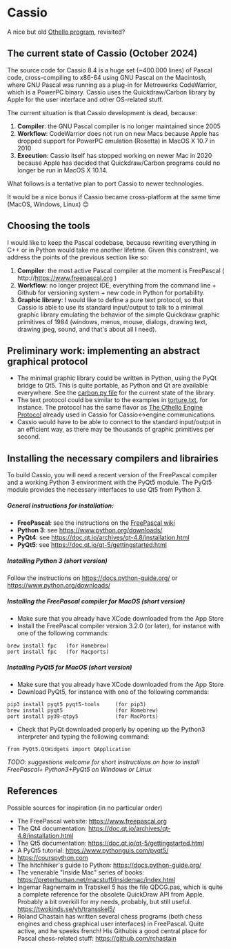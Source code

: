 # Cassio

A nice but old [Othello program](http://cassio.free.fr), revisited?

## The current state of Cassio (October 2024)

The source code for Cassio 8.4 is a huge set (~400.000 lines) of Pascal code,
cross-compiling to x86-64 using GNU Pascal on the Macintosh, where GNU Pascal
was running as a plug-in for Metrowerks CodeWarrior, which is a PowerPC binary.
Cassio uses the Quickdraw/Carbon library by Apple for the user interface and
other OS-related stuff.

The current situation is that Cassio development is dead, because:

1. **Compiler**: the GNU Pascal compiler is no longer maintained since 2005
2. **Workflow**: CodeWarrior does not run on new Macs because Apple has dropped
support for PowerPC emulation (Rosetta) in MacOS X 10.7 in 2010
3. **Execution**: Cassio itself has stopped working on newer Mac in 2020 because
Apple has decided that Quickdraw/Carbon programs could no longer be run in
MacOS X 10.14.

What follows is a tentative plan to port Cassio to newer technologies.

It would be a nice bonus if Cassio became cross-platform at the same time (MacOS,
Windows, Linux) :blush:

## Choosing the tools

I would like to keep the Pascal codebase, because rewriting everything in C++
or in Python would take me another lifetime. Given this constraint, we address
the points of the previous section like so:

1. **Compiler**: the most active Pascal compiler at the moment is FreePascal
( http://https://www.freepascal.org )
2. **Workflow**: no longer project IDE, everything from the command line + Github
for versioning system + new code in Python for portability.
3. **Graphic library**: I would like to define a pure text protocol, so that Cassio
is able to use its standard input/output to talk to a minimal graphic library emulating
the behavior of the simple Quickdraw graphic primitives of 1984 (windows, menus, mouse,
dialogs, drawing text, drawing jpeg, sound, and that's about all I need).

## Preliminary work: implementing an abstract graphical protocol

- The minimal graphic library could be written in Python, using the PyQt bridge
to Qt5. This is quite portable, as Python and Qt are available everywhere. See
the [carbon.py file](https://github.com/snicolet/cassio/blob/master/src/carbon/carbon.py)
for the current state of the library.
- The text protocol could be similar to the examples in [torture.txt](https://github.com/snicolet/cassio/blob/master/src/carbon/torture.txt),
for instance. The protocol has the same flavor as [The Othello Engine Protocol](http://cassio.free.fr/engine-protocol.htm) already
used in Cassio for Cassio<->engine communications.
- Cassio would have to be able to connect to the standard input/output in an
efficient way, as there may be thousands of graphic primitives per second.

## Installing the necessary compilers and librairies

To build Cassio, you will need a recent version of the FreePascal compiler
and a working Python 3 environment with the PyQt5 module. The PyQt5 module
provides the necessary interfaces to use Qt5 from Python 3.

##### General instructions for installation:

- **FreePascal**: see the instructions on the [FreePascal wiki](https://wiki.freepascal.org/Installing_the_Free_Pascal_Compiler)
- **Python 3**: see https://www.python.org/downloads/
- **PyQt4**: see https://doc.qt.io/archives/qt-4.8/installation.html
- **PyQt5**: see https://doc.qt.io/qt-5/gettingstarted.html

##### Installing Python 3 (short version)

Follow the instructions on https://docs.python-guide.org/ or https://www.python.org/downloads/

##### Installing the FreePascal compiler for MacOS (short version)

- Make sure that you already have XCode downloaded from the App Store
- Install the FreePascal compiler version 3.2.0 (or later), for instance
with one of the following commands:
```
brew install fpc   (for Homebrew)
port install fpc   (for Macports)
```
##### Installing PyQt5 for MacOS (short version)

- Make sure that you already have XCode downloaded from the App Store
- Download PyQt5, for instance with one of the following commands:
```
pip3 install pyqt5 pyqt5-tools     (for pip3)
brew install pyqt5                 (for Homebrew)
port install py39-qtpy5            (for MacPorts)
```
- Check that PyQt downloaded properly by opening up the Python3 interpreter
and typing the following command:
```
from PyQt5.QtWidgets import QApplication
```
_TODO: suggestions welcome for short instructions on how to install FreePascal+
Python3+PyQt5 on Windows or Linux_



## References

Possible sources for inspiration (in no particular order)

- The FreePascal website: https://www.freepascal.org
- The Qt4 documentation: https://doc.qt.io/archives/qt-4.8/installation.html
- The Qt5 documentation: https://doc.qt.io/qt-5/gettingstarted.html
- A PyQt5 tutorial: https://www.pythonguis.com/pyqt5/
- https://courspython.com
- The hitchhiker's guide to Python: https://docs.python-guide.org/
- The venerable "Inside Mac" series of books: https://preterhuman.net/macstuff/insidemac/index.html
- Ingemar Ragnemalm in Trabskell 5 has the file QDCG.pas, which is quite a
complete reference for the obsolete QuickDraw API from Apple. Probably a 
bit overkill for my needs, probably, but still useful. https://twokinds.se/yh/transskel5/
- Roland Chastain has written several chess programs (both chess engines 
and chess graphical user interfaces) in FreePascal. Quite active, and he
speeks french! His Githubis a good central place for Pascal chess-related stuff: https://github.com/rchastain








